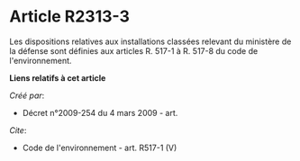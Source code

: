 # Article R2313-3

Les dispositions relatives aux installations classées relevant du ministère de la défense sont définies aux articles R. 517-1
à R. 517-8 du code de l'environnement.

**Liens relatifs à cet article**

_Créé par_:

  - Décret n°2009-254 du 4 mars 2009 - art.

_Cite_:

  - Code de l'environnement - art. R517-1 (V)
